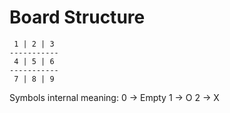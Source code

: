 # Board Structure
     1 | 2 | 3 
    -----------
     4 | 5 | 6 
    -----------
     7 | 8 | 9 

Symbols internal meaning:
    0 -> Empty
    1 -> O
    2 -> X